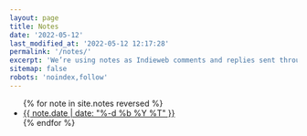```yaml
---
layout: page
title: Notes
date: '2022-05-12'
last_modified_at: '2022-05-12 12:17:28'
permalink: '/notes/'
excerpt: 'We’re using notes as Indieweb comments and replies sent through webmentions. Inspired by <a href="https://brainbaking.com/notes/">Wouter Groeneveld</a>.'
sitemap: false
robots: 'noindex,follow'
---
```

<ul class="list-unstyled ps-0 mt-5">
{% for note in site.notes reversed %}
  <li class="py-1"><a href="{{ note.url }}">{{ note.date | date: "%-d %b %Y %T" }}</a></li>
{% endfor %}
</ul>
